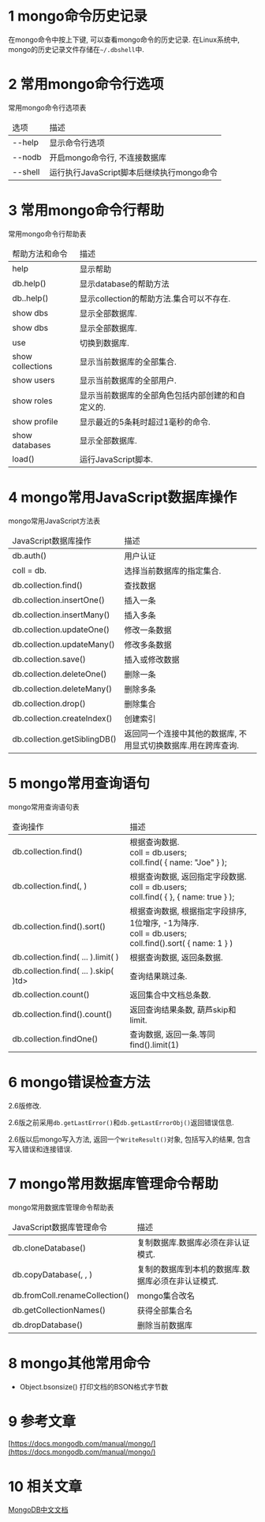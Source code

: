 1 mongo命令历史记录
===

在mongo命令中按上下键, 可以查看mongo命令的历史记录. 在Linux系统中, mongo的历史记录文件存储在`~/.dbshell`中.

2 常用mongo命令行选项
===

常用mongo命令行选项表
<table class="table table-bordered table-responsive text-center">
	<thead>
		<tr class="info">
			<td>选项</td>
			<td>描述</td>
		</tr>
	</thead>
	<tbody>
	<tr>
		<td>--help</td>
		<td>显示命令行选项</td>
	</tr>
	<tr>
		<td>--nodb</td>
		<td>开启mongo命令行, 不连接数据库</td>
	</tr>
	<tr>
		<td>--shell</td>
		<td>运行执行JavaScript脚本后继续执行mongo命令</td>
	</tr>
	</tbody>
</table>

3 常用mongo命令行帮助
===
常用mongo命令行帮助表
<table class="table table-bordered table-responsive text-center">
	<thead>
		<tr class="info">
			<td>帮助方法和命令</td>
			<td>描述</td>
		</tr>
	</thead>
	<tbody>
	<tr>
		<td>help</td>
		<td>显示帮助</td>
	</tr>
	<tr>
		<td>db.help()</td>
		<td>显示database的帮助方法</td>
	</tr>
	<tr>
		<td>db.<collection>.help()</td>
		<td>显示collection的帮助方法.集合<collection>可以不存在.</td>
	</tr>
	<tr>
		<td>show dbs</td>
		<td>显示全部数据库.</td>
	</tr>
		<tr>
		<td>show dbs</td>
		<td>显示全部数据库.</td>
	</tr>	
	<tr>
		<td>use <db></td>
		<td>切换到<db>数据库.</td>
	</tr>
	<tr>
		<td>show collections</td>
		<td>显示当前数据库的全部集合.</td>
	</tr>
	<tr>
		<td>show users</td>
		<td>显示当前数据库的全部用户.</td>
	</tr>
	<tr>
		<td>show roles</td>
		<td>显示当前数据库的全部角色包括内部创建的和自定义的.</td>
	</tr>
	<tr>
		<td>show profile</td>
		<td>显示最近的5条耗时超过1毫秒的命令.</td>
	</tr>
	<tr>
		<td>show databases</td>
		<td>显示全部数据库.</td>
	</tr>
	<tr>
		<td>load()</td>
		<td>运行JavaScript脚本.</td>
	</tr>
	</tbody>
</table>

4 mongo常用JavaScript数据库操作
===

mongo常用JavaScript方法表
<table class="table table-bordered table-responsive text-center">
	<thead>
		<tr class="info">
			<td>JavaScript数据库操作</td>
			<td>描述</td>
		</tr>
	</thead>
	<tbody>
	<tr>
		<td>db.auth()</td>
		<td>用户认证</td>
	</tr>
	<tr>
		<td>coll = db.<collection></td>
		<td>选择当前数据库的指定集合.</td>
	</tr>
	<tr>
		<td>db.collection.find()</td>
		<td>查找数据</td>
	</tr>
	<tr>
		<td>db.collection.insertOne()</td>
		<td>插入一条</td>
	</tr>
	<tr>
		<td>db.collection.insertMany()</td>
		<td>插入多条</td>
	</tr>
	<tr>
		<td>db.collection.updateOne()</td>
		<td>修改一条数据</td>
	</tr>
	<tr>
		<td>db.collection.updateMany()</td>
		<td>修改多条数据</td>
	</tr>
	<tr>
		<td>db.collection.save()</td>
		<td>插入或修改数据</td>
	</tr>
	<tr>
		<td>db.collection.deleteOne()</td>
		<td>删除一条</td>
	</tr>
	<tr>
		<td>db.collection.deleteMany()</td>
		<td>删除多条</td>
	</tr>
	<tr>
		<td>db.collection.drop()</td>
		<td>删除集合</td>
	</tr>
	<tr>
		<td>db.collection.createIndex()</td>
		<td>创建索引</td>
	</tr>
	<tr>
		<td>db.collection.getSiblingDB()</td>
		<td>返回同一个连接中其他的数据库, 不用显式切换数据库.用在跨库查询.</td>
	</tr>
	</tbody>
</table>

5 mongo常用查询语句
===

mongo常用查询语句表
<table class="table table-bordered table-responsive text-center">
	<thead>
		<tr class="info">
			<td>查询操作</td>
			<td>描述</td>
		</tr>
	</thead>
	<tbody>
	<tr>
		<td>db.collection.find(<query>)</td>
		<td>根据<query>查询数据.<br>
			coll = db.users;<br>
			coll.find( { name: "Joe" } );
		</td>
	</tr>
	<tr>
		<td>db.collection.find(<query>, <projection>)</td>
		<td>根据<query>查询数据, 返回指定字段<projection>数据.<br>
			coll = db.users;<br>
			coll.find( { }, { name: true } );
		</td>
	</tr>
	<tr>
		<td>db.collection.find().sort(<sort order>)</td>
		<td>根据<query>查询数据, 根据指定字段排序, 1位增序, -1为降序.<br>
				coll = db.users;<br>
				coll.find().sort( { name: 1 } )
		</td>
	</tr>
	<tr>
		<td>db.collection.find( ... ).limit( <n> )</td>
		<td>根据<query>查询数据, 返回<n>条数据.</td>
	</tr>
	<tr>
		<td>db.collection.find( ... ).skip( <n> )td>
		<td>查询结果跳过<n>条.</td>
	</tr>
	<tr>
		<td>db.collection.count()</td>
		<td>返回集合中文档总条数.</td>
	</tr>
	<tr>
		<td>db.collection.find(<query>).count()</td>
		<td>返回查询结果条数, 葫芦skip和limit.</td>
	</tr>
	<tr>
		<td>db.collection.findOne(<query>)</td>
		<td>查询<query>数据, 返回一条.等同find().limit(1)</td>
	</tr>
	</tbody>
</table>

6 mongo错误检查方法
===

2.6版修改.

2.6版之前采用`db.getLastError()`和`db.getLastErrorObj()`返回错误信息.

2.6版以后mongo写入方法, 返回一个`WriteResult()`对象, 包括写入的结果, 包含写入错误和连接错误.


7 mongo常用数据库管理命令帮助
===

mongo常用数据库管理命令帮助表
<table class="table table-bordered table-responsive text-center">
	<thead>
		<tr class="info">
			<td>JavaScript数据库管理命令</td>
			<td>描述</td>
		</tr>
	</thead>
	<tbody>
	<tr>
		<td>db.cloneDatabase(<host>)</td>
		<td>复制数据库.<host>数据库必须在非认证模式.</td>
	</tr>
	<tr>
		<td>db.copyDatabase(<from>, <to>, <host>)</td>
		<td>复制<host>的<from>数据库到本机的<to>数据库.<host>数据库必须在非认证模式.</td>
	</tr>
	<tr>
		<td>db.fromColl.renameCollection(<toColl>)</td>
		<td>mongo集合改名</td>
	</tr>
	<tr>
		<td>db.getCollectionNames()</td>
		<td>获得全部集合名</td>
	</tr>
	<tr>
		<td>db.dropDatabase()</td>
		<td>删除当前数据库</td>
	</tr>
	</tbody>
</table>

8 mongo其他常用命令
===

* Object.bsonsize(<document>)	打印<document>文档的BSON格式字节数


9 参考文章
===

[https://docs.mongodb.com/manual/mongo/](https://docs.mongodb.com/manual/mongo/)


10 相关文章
===

[MongoDB中文文档](http://localhost/article/mongodb/index.html)


